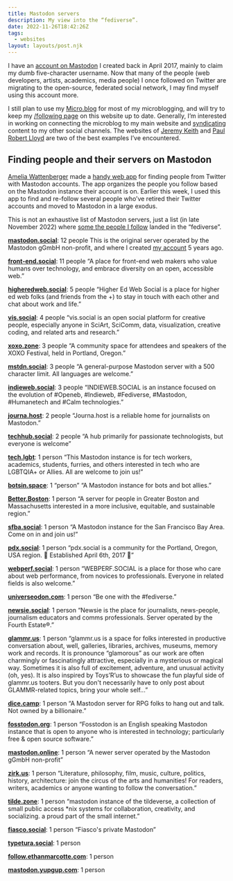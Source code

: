 ```yaml
---
title: Mastodon servers
description: My view into the “fediverse”.
date: 2022-11-26T18:42:26Z
tags:
  - websites
layout: layouts/post.njk
---
```


I have an [account on Mastodon](https://mastodon.social/@nsmsn/) I created back in April 2017, mainly to claim my dumb five-character username. Now that many of the people (web developers, artists, academics, media people) I once followed on Twitter are migrating to the open-source, federated social network, I may find myself using this account more.

I still plan to use my [Micro.blog](http://micro.blog/nsmsn) for most of my microblogging, and will try to keep my [/following page](/following/) on this website up to date. Generally, I’m interested in working on connecting the microblog to my main website and [syndicating](https://indieweb.org/POSSE) content to my other social channels. The websites of [Jeremy Keith](https://adactio.com/) and [Paul Robert Lloyd](https://paulrobertlloyd.com/notes/) are two of the best examples I’ve encountered.

## Finding people and their servers on Mastodon
[Amelia Wattenberger](https://wattenberger.com/) made a [handy web app](https://mastodon-bridge.vercel.app/) for finding people from Twitter with Mastodon accounts. The app organizes the people you follow based on the Mastodon instance their account is on. Earlier this week, I used this app to find and re-follow several people who’ve retired their Twitter accounts and moved to Mastodon in a large exodus. 

This is not an exhaustive list of Mastodon servers, just a list (in late November 2022) where [some the people I follow](https://mastodon.social/@nsmsn/following) landed in the “fediverse”.

**[mastodon.social](https://mastodon.social)**: 12 people
This is the original server operated by the Mastodon gGmbH non-profit, and where I created [my account](https://mastodon.social/@nsmsn) 5 years ago.

**[front-end.social](https://front-end.social)**: 11 people
“A place for front-end web makers who value humans over technology, and embrace diversity on an open, accessible web.”

**[higheredweb.social](http://higheredweb.social/)**: 5 people
“Higher Ed Web Social is a place for higher ed web folks (and friends from the +) to stay in touch with each other and chat about work and life.”

**[vis.social](http://vis.social/)**: 4 people
“vis.social is an open social platform for creative people, especially anyone in SciArt, SciComm, data, visualization, creative coding, and related arts and research.”

**[xoxo.zone](https://xoxo.zone/)**: 3 people
“A community space for attendees and speakers of the XOXO Festival, held in Portland, Oregon.”

**[mstdn.social](https://mstdn.social/)**: 3 people
“A general-purpose Mastodon server with a 500 character limit. All languages are welcome.”

**[indieweb.social](https://indieweb.social/)**: 3 people
“INDIEWEB.SOCIAL is an instance focused on the evolution of #Openeb, #Indieweb, #Fediverse, #Mastodon, #Humanetech and #Calm technologies.”

**[journa.host](https://journa.host/)**: 2 people
“Journa.host is a reliable home for journalists on Mastodon.”

**[techhub.social](https://techhub.social/)**: 2 people
“A hub primarily for passionate technologists, but everyone is welcome”

**[tech.lgbt](https://tech.lgbt/)**: 1 person
“This Mastodon instance is for tech workers, academics, students, furries, and others interested in tech who are LGBTQIA+ or Allies. All are welcome to join us!”

**[botsin.space](https://botsin.space/)**: 1 “person”
“A Mastodon instance for bots and bot allies.”

**[Better.Boston](https://better.boston/)**: 1 person
“A server for people in Greater Boston and Massachusetts interested in a more inclusive, equitable, and sustainable region.”

**[sfba.social](https://sfba.social/)**: 1 person
“A Mastodon instance for the San Francisco Bay Area. Come on in and join us!”

**[pdx.social](https://pdx.social/)**: 1 person
“pdx.social is a community for the Portland, Oregon, USA region. 🌲 Established April 6th, 2017 🌲”

**[webperf.social](https://webperf.social/)**: 1 person
“WEBPERF.SOCIAL is a place for those who care about web performance, from novices to professionals. Everyone in related fields is also welcome.”

**[universeodon.com](https://universeodon.com/)**: 1 person
“Be one with the #fediverse.”

**[newsie.social](https://newsie.social/)**: 1 person
“Newsie is the place for journalists, news-people, journalism educators and comms professionals. Server operated by the Fourth Estate®.”

**[glammr.us](https://glammr.us/)**: 1 person
“glammr.us is a space for folks interested in productive conversation about, well, galleries, libraries, archives, museums, memory work and records. It is pronounce “glamorous” as our work are often charmingly or fascinatingly attractive, especially in a mysterious or magical way. Sometimes it is also full of excitement, adventure, and unusual activity (oh, yes). It is also inspired by Toys’R’us to showcase the fun playful side of glammr.us tooters. But you don't necessarily have to only post about GLAMMR-related topics, bring your whole self...”

**[dice.camp](https://dice.camp/)**: 1 person
“A Mastodon server for RPG folks to hang out and talk. Not owned by a billionaire.”

**[fosstodon.org](https://fosstodon.org/)**: 1 person
“Fosstodon is an English speaking Mastodon instance that is open to anyone who is interested in technology; particularly free & open source software.”

**[mastodon.online](https://mastodon.online/)**: 1 person
“A newer server operated by the Mastodon gGmbH non-profit”

**[zirk.us](https://zirk.us/)**: 1 person
“Literature, philosophy, film, music, culture, politics, history, architecture: join the circus of the arts and humanities! For readers, writers, academics or anyone wanting to follow the conversation.”

**[tilde.zone](https://tilde.zone/)**: 1 person
“mastodon instance of the tildeverse, a collection of small public access *nix systems for collaboration, creativity, and socializing. a proud part of the small internet.”

**[fiasco.social](https://fiasco.social/)**: 1 person
“Fiasco's private Mastodon”

**[typetura.social](typetura.social)**: 1 person

**[follow.ethanmarcotte.com](https://follow.ethanmarcotte.com/)**: 1 person

**[mastodon.yupgup.com](https://mastodon.yupgup.com/)**: 1 person